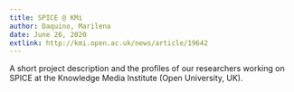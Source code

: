 ```yaml
---
title: SPICE @ KMi
author: Daquino, Marilena
date: June 26, 2020
extlink: http://kmi.open.ac.uk/news/article/19642
---
```

A short project description and the profiles of our researchers working on SPICE at the Knowledge Media Institute (Open University, UK).